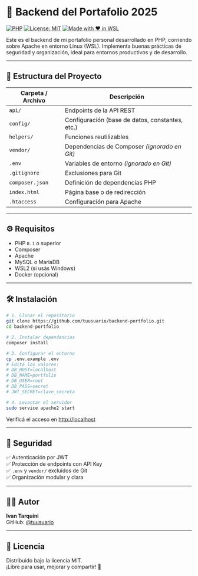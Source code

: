 # 🚀 Backend del Portafolio 2025

[![PHP](https://img.shields.io/badge/PHP-8.1+-777bb4?style=flat-square&logo=php&logoColor=white)](https://www.php.net/)
[![License: MIT](https://img.shields.io/badge/License-MIT-green.svg?style=flat-square)](https://opensource.org/licenses/MIT)
[![Made with ❤️ in WSL](https://img.shields.io/badge/Made%20with-WSL2-blue?style=flat-square&logo=ubuntu)](https://docs.microsoft.com/en-us/windows/wsl/)

Este es el backend de mi portafolio personal desarrollado en PHP, corriendo sobre Apache en entorno Linux (WSL). Implementa buenas prácticas de seguridad y organización, ideal para entornos productivos y de desarrollo.

---

## 📂 Estructura del Proyecto

| Carpeta / Archivo | Descripción                                     |
| ----------------- | ----------------------------------------------- |
| `api/`            | Endpoints de la API REST                        |
| `config/`         | Configuración (base de datos, constantes, etc.) |
| `helpers/`        | Funciones reutilizables                         |
| `vendor/`         | Dependencias de Composer _(ignorado en Git)_    |
| `.env`            | Variables de entorno _(ignorado en Git)_        |
| `.gitignore`      | Exclusiones para Git                            |
| `composer.json`   | Definición de dependencias PHP                  |
| `index.html`      | Página base o de redirección                    |
| `.htaccess`       | Configuración para Apache                       |

---

## ⚙️ Requisitos

- PHP `8.1` o superior
- Composer
- Apache
- MySQL o MariaDB
- WSL2 (si usás Windows)
- Docker (opcional)

---

## 🛠️ Instalación

```bash
# 1. Clonar el repositorio
git clone https://github.com/tuusuario/backend-portfolio.git
cd backend-portfolio

# 2. Instalar dependencias
composer install

# 3. Configurar el entorno
cp .env.example .env
# Editá los valores:
# DB_HOST=localhost
# DB_NAME=portfolio
# DB_USER=root
# DB_PASS=secret
# JWT_SECRET=clave_secreta

# 4. Levantar el servidor
sudo service apache2 start
```

Verificá el acceso en [http://localhost](http://localhost)

---

## 🔐 Seguridad

✅ Autenticación por JWT  
✅ Protección de endpoints con API Key  
✅ `.env` y `vendor/` excluidos de Git  
✅ Organización modular y clara

---

## 👨‍💻 Autor

**Ivan Tarquini**  
GitHub: [@tuusuario](https://github.com/OrnluX)

---

## 🧾 Licencia

Distribuido bajo la licencia MIT.  
¡Libre para usar, mejorar y compartir! 👐
